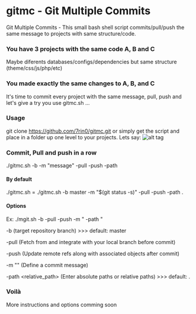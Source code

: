 # gitmc - Git Multiple Commits
Git Multiple Commits - This small bash shell script commits/pull/push the same message to projects with same structure/code.

### You have 3 projects with the same code A, B and C
Maybe diferents databases/configs/dependencies but same structure (theme/css/js/php/etc)

### You made exactly the same changes to A, B, and C
It's time to commit every project with the same message, pull, push and let's give a try you use gitmc.sh ...

### Usage
git clone https://github.com/7rin0/gitmc.git or simply get the script and place in a folder up one level to your projects. Lets say:
![alt tag](https://raw.githubusercontent.com/7rin0/gitmc/master/examples/project_a/three.png)

### Commit, Pull and push in a row
./gitmc.sh -b <branch> -m "message" -pull -push -path <path>

#### By default
./gitmc.sh = ./gitmc.sh -b master -m "$(git status -s)" -pull -push -path .

#### Options
Ex: ./mgit.sh -b <branch> -pull -push -m "<message> -path <path>"

-b <branch> (target repository branch) >>> default: master

-pull (Fetch from and integrate with your local branch before commit) 

-push (Update remote refs along with associated objects after commit) 

-m "<your message>" (Define a commit message) 

-path <relative_path> (Enter absolute paths or relative paths) >>> default: .


### Voilà
More instructions and options comming soon
